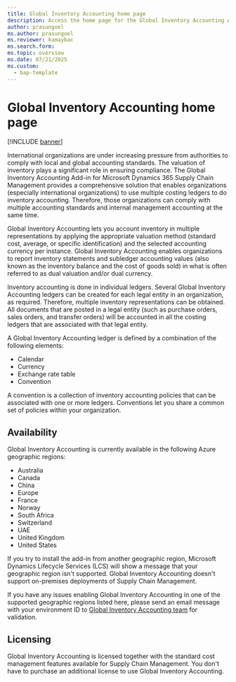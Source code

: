 ```yaml
---
title: Global Inventory Accounting home page
description: Access the home page for the Global Inventory Accounting Add-in for Microsoft Dynamics 365 Supply Chain Management with outlines on availability and licensing.
author: prasungoel
ms.author: prasungoel
ms.reviewer: kamaybac
ms.search.form:
ms.topic: overview
ms.date: 07/21/2025
ms.custom:
  - bap-template
---
```


# Global Inventory Accounting home page

[!INCLUDE [banner](../includes/banner.md)]

International organizations are under increasing pressure from authorities to comply with local and global accounting standards. The valuation of inventory plays a significant role in ensuring compliance. The Global Inventory Accounting Add-in for Microsoft Dynamics 365 Supply Chain Management provides a comprehensive solution that enables organizations (especially international organizations) to use multiple costing ledgers to do inventory accounting. Therefore, those organizations can comply with multiple accounting standards and internal management accounting at the same time.

Global Inventory Accounting lets you account inventory in multiple representations by applying the appropriate valuation method (standard cost, average, or specific identification) and the selected accounting currency per instance. Global Inventory Accounting enables organizations to report inventory statements and subledger accounting values (also known as the inventory balance and the cost of goods sold) in what is often referred to as dual valuation and/or dual currency.

Inventory accounting is done in individual ledgers. Several Global Inventory Accounting ledgers can be created for each legal entity in an organization, as required. Therefore, multiple inventory representations can be obtained. All documents that are posted in a legal entity (such as purchase orders, sales orders, and transfer orders) will be accounted in all the costing ledgers that are associated with that legal entity.

A Global Inventory Accounting ledger is defined by a combination of the following elements:

- Calendar
- Currency
- Exchange rate table
- Convention

A convention is a collection of inventory accounting policies that can be associated with one or more ledgers. Conventions let you share a common set of policies within your organization.

## Availability

Global Inventory Accounting is currently available in the following Azure geographic regions:

- Australia
- Canada
- China
- Europe
- France
- Norway
- South Africa
- Switzerland
- UAE
- United Kingdom
- United States

If you try to install the add-in from another geographic region, Microsoft Dynamics Lifecycle Services (LCS) will show a message that your geographic region isn't supported. Global Inventory Accounting doesn't support on-premises deployments of Supply Chain Management.

If you have any issues enabling Global Inventory Accounting in one of the supported geographic regions listed here, please send an email message with your environment ID to [Global Inventory Accounting team](mailto:GlobalInvAccount@microsoft.com) for validation.

## Licensing

Global Inventory Accounting is licensed together with the standard cost management features available for Supply Chain Management. You don't have to purchase an additional license to use Global Inventory Accounting.
